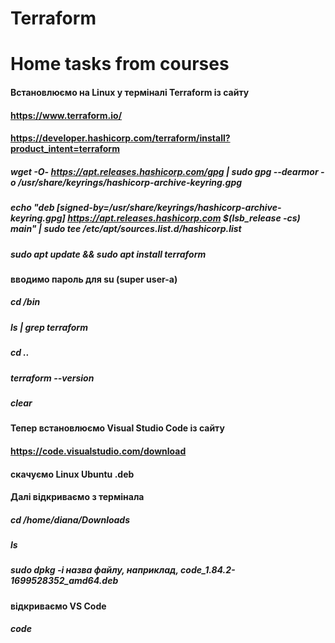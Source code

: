 # Terraform
# Home tasks from courses

#### Встановлюємо на Linux у терміналі Terraform із сайту 
#### https://www.terraform.io/
#### https://developer.hashicorp.com/terraform/install?product_intent=terraform

##### wget -O- https://apt.releases.hashicorp.com/gpg | sudo gpg --dearmor -o /usr/share/keyrings/hashicorp-archive-keyring.gpg
##### echo "deb [signed-by=/usr/share/keyrings/hashicorp-archive-keyring.gpg] https://apt.releases.hashicorp.com $(lsb_release -cs) main" | sudo tee /etc/apt/sources.list.d/hashicorp.list
##### sudo apt update && sudo apt install terraform

#### вводимо пароль для su (super user-a)

##### cd /bin 
##### ls | grep terraform
##### cd ..
##### terraform --version

##### clear 
#### Тепер встановлюємо Visual Studio Code із сайту 
#### https://code.visualstudio.com/download 
#### скачуємо Linux Ubuntu .deb
#### Далі відкриваємо з термінала

##### cd /home/diana/Downloads
##### ls
##### sudo dpkg -i *назва файлу, наприклад, code_1.84.2-1699528352_amd64.deb*
#### відкриваємо VS Code
##### code
